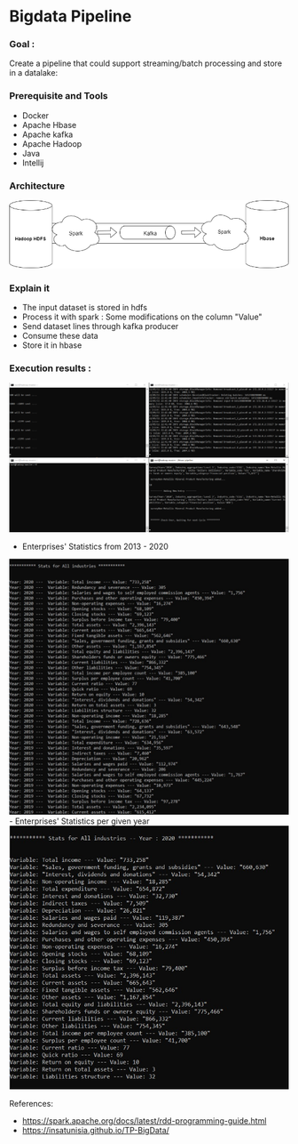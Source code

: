 # Bigdata Pipeline


### Goal :
Create a pipeline that could support streaming/batch processing and store in a datalake:

### Prerequisite and Tools

- Docker  
- Apache Hbase 
- Apache kafka
- Apache Hadoop
- Java 
- Intellij


### Architecture


<img src="https://github.com/rihemebh/bigdata-pipeline/blob/main/bigdata.png" /> 


### Explain it
- The input dataset is stored in hdfs 
- Process it with spark : Some modifications on the column "Value"
- Send dataset lines through kafka producer 
- Consume these data
- Store it in hbase


### Execution results : 

<img src="https://github.com/rihemebh/bigdata-pipeline/blob/main/exec.png" /> 

- Enterprises' Statistics from 2013 - 2020
<img src="https://github.com/rihemebh/bigdata-pipeline/blob/main/spark-operations-1.jpg" /> 
- Enterprises' Statistics per given year
<img src="https://github.com/rihemebh/bigdata-pipeline/blob/main/spark-operation-2.jpg" /> 

References: 

- https://spark.apache.org/docs/latest/rdd-programming-guide.html
- https://insatunisia.github.io/TP-BigData/
